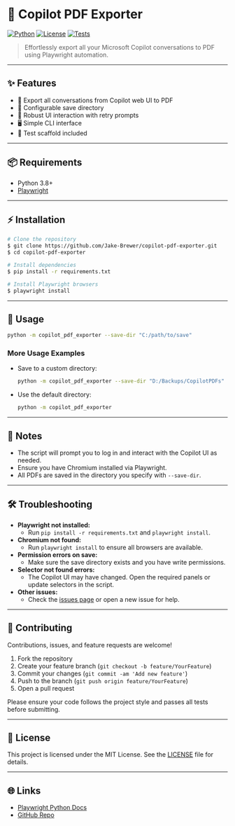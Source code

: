 # 🚀 Copilot PDF Exporter

[![Python](https://img.shields.io/badge/python-3.8%2B-blue?logo=python)](https://www.python.org/)
[![License](https://img.shields.io/badge/license-MIT-green)](LICENSE)
[![Tests](https://github.com/Jake-Brewer/copilot-pdf-exporter/actions/workflows/python-app.yml/badge.svg)](https://github.com/Jake-Brewer/copilot-pdf-exporter/actions)

> Effortlessly export all your Microsoft Copilot conversations to PDF using Playwright automation.

---

## ✨ Features

- 📄 Export all conversations from Copilot web UI to PDF
- 💾 Configurable save directory
- 🔄 Robust UI interaction with retry prompts
- 🖥️ Simple CLI interface
- 🧪 Test scaffold included

---

## 📦 Requirements

- Python 3.8+
- [Playwright](https://playwright.dev/python/)

---

## ⚡ Installation

```sh
# Clone the repository
$ git clone https://github.com/Jake-Brewer/copilot-pdf-exporter.git
$ cd copilot-pdf-exporter

# Install dependencies
$ pip install -r requirements.txt

# Install Playwright browsers
$ playwright install
```

---

## 🚀 Usage

```sh
python -m copilot_pdf_exporter --save-dir "C:/path/to/save"
```

### More Usage Examples

- Save to a custom directory:

  ```sh
  python -m copilot_pdf_exporter --save-dir "D:/Backups/CopilotPDFs"
  ```

- Use the default directory:

  ```sh
  python -m copilot_pdf_exporter
  ```

---

## 📝 Notes

- The script will prompt you to log in and interact with the Copilot UI as needed.
- Ensure you have Chromium installed via Playwright.
- All PDFs are saved in the directory you specify with `--save-dir`.

---

## 🛠️ Troubleshooting

- **Playwright not installed:**
  - Run `pip install -r requirements.txt` and `playwright install`.
- **Chromium not found:**
  - Run `playwright install` to ensure all browsers are available.
- **Permission errors on save:**
  - Make sure the save directory exists and you have write permissions.
- **Selector not found errors:**
  - The Copilot UI may have changed. Open the required panels or update selectors in the script.
- **Other issues:**
  - Check the [issues page](https://github.com/Jake-Brewer/copilot-pdf-exporter/issues) or open a new issue for help.

---

## 🤝 Contributing

Contributions, issues, and feature requests are welcome!

1. Fork the repository
2. Create your feature branch (`git checkout -b feature/YourFeature`)
3. Commit your changes (`git commit -am 'Add new feature'`)
4. Push to the branch (`git push origin feature/YourFeature`)
5. Open a pull request

Please ensure your code follows the project style and passes all tests before submitting.

---

## 📄 License

This project is licensed under the MIT License. See the [LICENSE](LICENSE) file for details.

---

## 🌐 Links

- [Playwright Python Docs](https://playwright.dev/python/)
- [GitHub Repo](https://github.com/Jake-Brewer/copilot-pdf-exporter)

